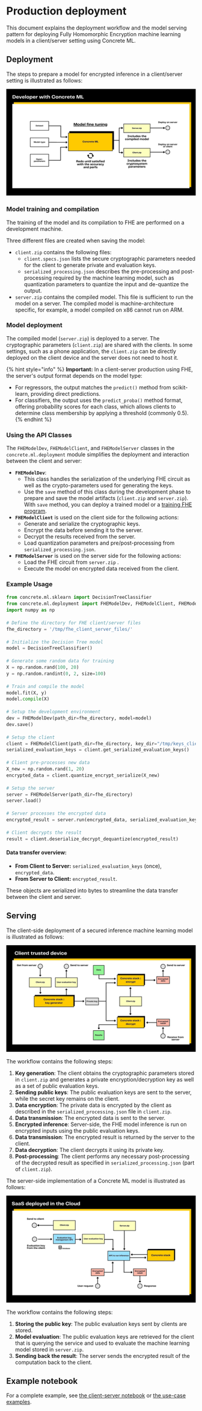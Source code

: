 # Production deployment

This document explains the deployment workflow and the model serving pattern for deploying Fully Homomorphic Encryption machine learning models in a client/server setting using Concrete ML.

## Deployment

The steps to prepare a model for encrypted inference in a client/server setting is illustrated as follows:

![](../figures/concretemlgraph1.jpg)

### Model training and compilation

The training of the model and its compilation to FHE are performed on a development machine.

Three different files are created when saving the model:

* `client.zip` contains the following files:
  * `client.specs.json` lists the secure cryptographic parameters needed for the client to generate private and evaluation keys.
  * `serialized_processing.json` describes the pre-processing and post-processing required by the machine learning model, such as quantization parameters to quantize the input and de-quantize the output.
* `server.zip` contains the compiled model. This file is sufficient to run the model on a server. The compiled model is machine-architecture specific, for example, a model compiled on x86 cannot run on ARM.

### Model deployment

The compiled model (`server.zip`) is deployed to a server. The cryptographic parameters (`client.zip`) are shared with the clients. In some settings, such as a phone application, the `client.zip` can be directly deployed on the client device and the server does not need to host it.

{% hint style="info" %}
**Important:** In a client-server production using FHE, the server's output format depends on the model type:

* For regressors, the output matches the `predict()` method from scikit-learn, providing direct predictions.
* For classifiers, the output uses the `predict_proba()` method format, offering probability scores for each class, which allows clients to determine class membership by applying a threshold (commonly 0.5).
{% endhint %}

### Using the API Classes

The `FHEModelDev`, `FHEModelClient`, and `FHEModelServer` classes in the `concrete.ml.deployment` module simplifies the deployment and interaction between the client and server:

* **`FHEModelDev`**:
  * This class handles the serialization of the underlying FHE circuit as well as the crypto-parameters used for generating the keys.
  * Use the `save` method of this class during the development phase to prepare and save the model artifacts (`client.zip` and `server.zip`). With `save` method, you can deploy a trained model or a [training FHE program](../built-in-models/training.md).
* **`FHEModelClient`** is used on the client side for the following actions:
  * Generate and serialize the cryptographic keys.
  * Encrypt the data before sending it to the server.
  * Decrypt the results received from the server.
  * Load quantization parameters and pre/post-processing from `serialized_processing.json`.
* **`FHEModelServer`** is used on the server side for the following actions:
  * Load the FHE circuit from `server.zip` .
  * Execute the model on encrypted data received from the client.

### Example Usage

```python
from concrete.ml.sklearn import DecisionTreeClassifier
from concrete.ml.deployment import FHEModelDev, FHEModelClient, FHEModelServer
import numpy as np

# Define the directory for FHE client/server files
fhe_directory = '/tmp/fhe_client_server_files/'

# Initialize the Decision Tree model
model = DecisionTreeClassifier()

# Generate some random data for training
X = np.random.rand(100, 20)
y = np.random.randint(0, 2, size=100)

# Train and compile the model
model.fit(X, y)
model.compile(X)

# Setup the development environment
dev = FHEModelDev(path_dir=fhe_directory, model=model)
dev.save()

# Setup the client
client = FHEModelClient(path_dir=fhe_directory, key_dir="/tmp/keys_client")
serialized_evaluation_keys = client.get_serialized_evaluation_keys()

# Client pre-processes new data
X_new = np.random.rand(1, 20)
encrypted_data = client.quantize_encrypt_serialize(X_new)

# Setup the server
server = FHEModelServer(path_dir=fhe_directory)
server.load()

# Server processes the encrypted data
encrypted_result = server.run(encrypted_data, serialized_evaluation_keys)

# Client decrypts the result
result = client.deserialize_decrypt_dequantize(encrypted_result)
```

#### Data transfer overview:

* **From Client to Server:** `serialized_evaluation_keys` (once), `encrypted_data`.
* **From Server to Client:** `encrypted_result`.

These objects are serialized into bytes to streamline the data transfer between the client and server.

## Serving

The client-side deployment of a secured inference machine learning model is illustrated as follows:

![](../figures/concretemlgraph3.jpg)

The workflow contains the following steps:

1. **Key generation**: The client obtains the cryptographic parameters stored in `client.zip` and generates a private encryption/decryption key as well as a set of public evaluation keys.
2. **Sending public keys**: The public evaluation keys are sent to the server, while the secret key remains on the client.
3. **Data encryption**: The private data is encrypted by the client as described in the `serialized_processing.json` file in `client.zip`.
4. **Data transmission**: The encrypted data is sent to the server.
5. **Encrypted inference**: Server-side, the FHE model inference is run on encrypted inputs using the public evaluation keys.
6. **Data transmission**: The encrypted result is returned by the server to the client.
7. **Data decryption**: The client decrypts it using its private key.
8. **Post-processing**: The client performs any necessary post-processing of the decrypted result as specified in `serialized_processing.json` (part of `client.zip`).

The server-side implementation of a Concrete ML model is illustrated as follows:

![](../figures/concretemlgraph2.jpg)

The workflow contains the following steps:

1. **Storing the public key**: The public evaluation keys sent by clients are stored.
2. **Model evaluation**: The public evaluation keys are retrieved for the client that is querying the service and used to evaluate the machine learning model stored in `server.zip`.
3. **Sending back the result**: The server sends the encrypted result of the computation back to the client.

## Example notebook

For a complete example, see [the client-server notebook](../advanced_examples/ClientServer.ipynb) or [the use-case examples](../../use_case_examples/deployment/).
